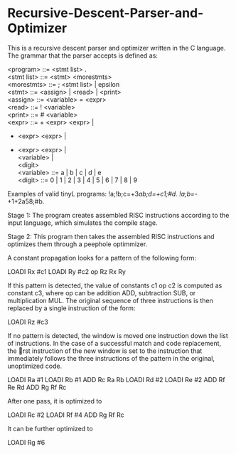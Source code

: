 # Recursive-Descent-Parser-and-Optimizer
This is a recursive descent parser and optimizer written in the C language. The grammar that the parser accepts is defined as:


\<program> ::= \<stmt list> . <br>
\<stmt list> ::= \<stmt> \<morestmts><br>
\<morestmts> ::= ; \<stmt list> | epsilon <br>
\<stmt> ::= \<assign> | \<read> | \<print><br>
\<assign> ::= \<variable> = \<expr><br>
\<read> ::= ! \<variable><br>
\<print> ::= # \<variable><br>
\<expr> ::= + \<expr> \<expr> |<br>
- \<expr> \<expr> |<br>
* \<expr> \<expr> |<br>
\<variable> |<br>
\<digit><br>
\<variable> ::= a | b | c | d | e<br>
\<digit> ::= 0 | 1 | 2 | 3 | 4 | 5 | 6 | 7 | 8 | 9<br>

 
Examples of valid tinyL programs:
!a;!b;c=+3*ab;d=+c1;#d.
!a;b=-*+1+2a58;#b.

Stage 1: The program creates assembled RISC instructions according to the input language, which simulates the compile stage. 

Stage 2: This program then takes the assembled RISC instructions and optimizes them through a peephole optimmizer. 

A constant propagation looks for a pattern of the following
form:

LOADI Rx #c1
LOADI Ry #c2
op Rz Rx Ry

If this pattern is detected, the value of constants c1 op c2 is computed as constant c3,
where op can be addition ADD, subtraction SUB, or multiplication MUL. The original sequence
of three instructions is then replaced by a single instruction of the form:

LOADI Rz #c3

If no pattern is detected, the window is moved one instruction down the list of instructions.
In the case of a successful match and code replacement, the rst instruction of the new window
is set to the instruction that immediately follows the three instructions of the pattern in the
original, unoptimized code.

LOADI Ra #1
LOADI Rb #1
ADD Rc Ra Rb
LOADI Rd #2
LOADI Re #2
ADD Rf Re Rd
ADD Rg Rf Rc

After one pass, it is optimized to

LOADI Rc #2
LOADI Rf #4
ADD Rg Rf Rc

It can be further optimized to

LOADI Rg #6
